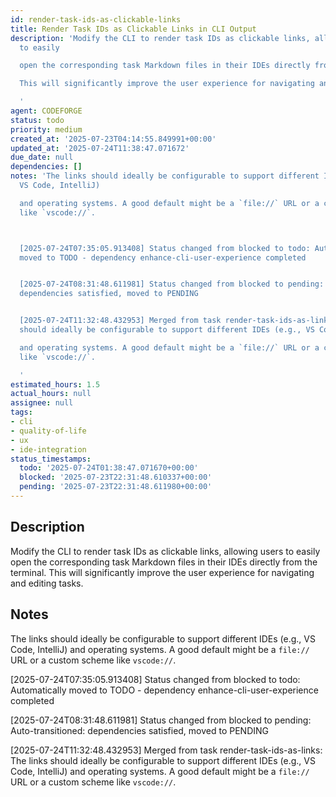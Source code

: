 ```yaml
---
id: render-task-ids-as-clickable-links
title: Render Task IDs as Clickable Links in CLI Output
description: 'Modify the CLI to render task IDs as clickable links, allowing users
  to easily

  open the corresponding task Markdown files in their IDEs directly from the terminal.

  This will significantly improve the user experience for navigating and editing tasks.

  '
agent: CODEFORGE
status: todo
priority: medium
created_at: '2025-07-23T04:14:55.849991+00:00'
updated_at: '2025-07-24T11:38:47.071672'
due_date: null
dependencies: []
notes: 'The links should ideally be configurable to support different IDEs (e.g.,
  VS Code, IntelliJ)

  and operating systems. A good default might be a `file://` URL or a custom scheme
  like `vscode://`.



  [2025-07-24T07:35:05.913408] Status changed from blocked to todo: Automatically
  moved to TODO - dependency enhance-cli-user-experience completed


  [2025-07-24T08:31:48.611981] Status changed from blocked to pending: Auto-transitioned:
  dependencies satisfied, moved to PENDING


  [2025-07-24T11:32:48.432953] Merged from task render-task-ids-as-links: The links
  should ideally be configurable to support different IDEs (e.g., VS Code, IntelliJ)

  and operating systems. A good default might be a `file://` URL or a custom scheme
  like `vscode://`.

  '
estimated_hours: 1.5
actual_hours: null
assignee: null
tags:
- cli
- quality-of-life
- ux
- ide-integration
status_timestamps:
  todo: '2025-07-24T01:38:47.071670+00:00'
  blocked: '2025-07-23T22:31:48.610337+00:00'
  pending: '2025-07-23T22:31:48.611980+00:00'
---
```


## Description

Modify the CLI to render task IDs as clickable links, allowing users to easily
open the corresponding task Markdown files in their IDEs directly from the terminal.
This will significantly improve the user experience for navigating and editing tasks.


## Notes

The links should ideally be configurable to support different IDEs (e.g., VS Code, IntelliJ)
and operating systems. A good default might be a `file://` URL or a custom scheme like `vscode://`.


[2025-07-24T07:35:05.913408] Status changed from blocked to todo: Automatically moved to TODO - dependency enhance-cli-user-experience completed

[2025-07-24T08:31:48.611981] Status changed from blocked to pending: Auto-transitioned: dependencies satisfied, moved to PENDING

[2025-07-24T11:32:48.432953] Merged from task render-task-ids-as-links: The links should ideally be configurable to support different IDEs (e.g., VS Code, IntelliJ)
and operating systems. A good default might be a `file://` URL or a custom scheme like `vscode://`.


